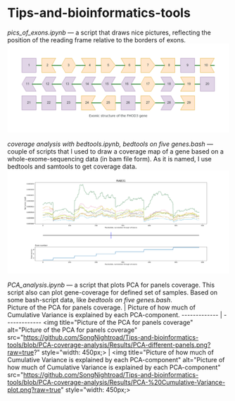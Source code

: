 # Tips-and-bioinformatics-tools

*pics_of_exons.ipynb* — a script that draws nice pictures, reflecting the position of the reading frame relative to the borders of exons. 
<img title="Exons picture of the FHOD3" alt="pics_of_exons" src="https://github.com/SongNightroad/Tips-and-bioinformatics-tools/blob/main/Results/exonic_structure_of_the_fhod3_gene.png?raw=true?raw=true">

*coverage analysis with bedtools.ipynb, bedtools on five genes.bash* — couple of scripts that I used to draw a coverage map of a gene based on a whole-exome-sequencing data (in bam file form). As it is named, I use bedtools and samtools to get coverage data.
<img title="Picture of the RAB31 coverage" alt="Picture of the RAB31 coverage" src="https://github.com/SongNightroad/Tips-and-bioinformatics-tools/blob/Gene-coverage-map/Results/coverage%20of%20RAB31%20gene.png?raw=true?raw=true?raw=true">

*PCA_analysis.ipynb* — a script that plots PCA for panels coverage. This script also can plot gene-coverage for defined set of samples. 
Based on some bash-script data, like *bedtools on five genes.bash*.  
Picture of the PCA for panels coverage. | Picture of how much of Cumulative Variance is explained by each PCA-component.
 ------------- | -------------
<img title="Picture of the PCA for panels coverage" alt="Picture of the PCA for panels coverage" src="https://github.com/SongNightroad/Tips-and-bioinformatics-tools/blob/PCA-coverage-analysis/Results/PCA-different-panels.png?raw=true?" style="width: 450px;> | <img title="Picture of how much of Cumulative Variance is explained by each PCA-component" alt="Picture of how much of Cumulative Variance is explained by each PCA-component" src="https://github.com/SongNightroad/Tips-and-bioinformatics-tools/blob/PCA-coverage-analysis/Results/PCA-%20Cumulative-Variance-plot.png?raw=true" style="width: 450px;>  

